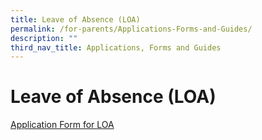 ```yaml
---
title: Leave of Absence (LOA)
permalink: /for-parents/Applications-Forms-and-Guides/
description: ""
third_nav_title: Applications, Forms and Guides
---
```

**Leave of Absence (LOA)**
==========================

[Application Form for LOA](https://form.gov.sg/60c14e655259b6001101c41f)